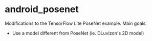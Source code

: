 # android_posenet
Modifications to the TensorFlow Lite PoseNet example. Main goals:

- Use a model different from PoseNet (ie. DLuvizon's 2D model)

